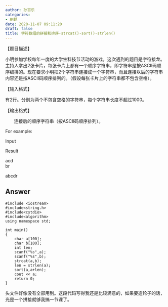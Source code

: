 ```yaml
---
author: 孙百乐
categories:
- 刷题
date: 2020-11-07 09:11:20
draft: false
title: 字符数组的拼接和排序-strcat()-sort()-strlen()
---
```


【题目描述】

小明参加学校每年一度的大学生科技节活动的游戏，这次遇到的题目是字符接龙。主持人拿出2张卡片，每张卡片上都有一个顺序字符串，即字符串是按ASCII码顺序编排的。现在要求小明把2个字符串连接成一个字符串，而且连接以后的字符串内容还是按ASCII码顺序排列的。（假设每张卡片上的字符串都不包含空格）。

【输入格式】

有2行。分别为两个不包含空格的字符串，每个字符串长度不超过1000。

【输出格式】

       连接后的顺序字符串（按ASCII码顺序排列）。

For example:

Input

Result

acd  
br

abcdr

## Answer

```
#include <iostream>
#include<string.h>
#include<cstdio>
#include<algorithm>
using namespace std;

int main()
{
    char a[100];
    char b[100];
    int len;
    scanf("%s",a);
    scanf("%s",b);
    strcat(a,b);
    len = strlen(a);
    sort(a,a+len);
    cout << a;
    return 0;
}
```

头文件好像没有全部用到。这段代码写得我还是比较满意的，如果要造轮子的话，光是一个拼接就够我搞一节课了。